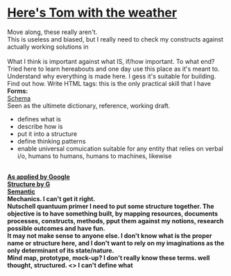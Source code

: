 # <a href="https://www.youtube.com/watch?v=r16GL3N4PdM">Here's Tom with the weather</a>
Move along, these really aren't.<br>This is useless and biased, but I really need to check my constructs against actually working solutions in <br>
<br>What I think is important against what IS, if/how important. To what end? Tried here to learn hereabouts and one day use this place as it's meant to. Understand why everything is made here. I gess it's suitable for building. Find out how. Write HTML tags: this is the only practical skill that I have<br> 
<b>Forms:</b><br>
<a href="https://schema.org/">Schema</a><br>
Seen as the ultimete dictionary, reference, working draft.<br>
<ul><li>defines what is</li>
<li>describe how is</li>
<li>put it into a structure</li>
<li>define thinking patterns</li>
<li>enable universal comuication suitable for any entity that relies on verbal i/o, humans to humans, humans to machines, likewise</li>
</UL>
<br>
<B><a href="https://developers.google.com/schemas/">As applied by Google</a></b><br>
<b><a href="https://developers.google.com/structured-data/">Structure by G</a><br>
<a href="http://semanticweb.org/wiki/Main_Page.html">Semantic</a>
<br>
Mechanics. I can't get it right. 
<br>Nutschell quantuum primer
I need to put some structure together. The objective is to have something built, by mapping resources, documents processes, constructs, methods, pput them against my notions, research possible outcomes and have fun. 
<br>It may not make sense to anyone else. I don't know what is the proper name or structure here, and I don't want to rely on my imaginations as the only determinant of its state/nature.
<br>Mind map, prototype, mock-up? I don't really know these terms. 
well thought,  structured. <>
I can't define what 


